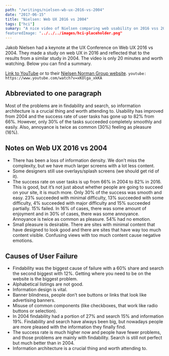 ```yaml
---
path: "/writings/nielsen-wb-ux-2016-vs-2004"
date: "2017-06-15"
title: "Nielsen: Web UX 2016 vs 2004"
tags: ["hci"]
sumary: "A nice video of Nielsen comparing web usability on 2016 vss 2004. Information architecture is a vital thing and you should pay attention to it: Findability and and search are the biggest problems. 
featuredImage: "../../../images/hci-placeholder.png"
---
```

Jakob Nielsen had a keynote at the UX Conference on Web UX 2016 vs 2004. They made a study on web UX in 2016 and reflected that to the results from a similar study in 2004. The video is only 20 minutes and worth watching. Below you can find a summary.

[Link to YouTube](https://www.youtube.com/watch?v=xKOlga_xkKA) or to their [Nielsen Norman Group website](https://www.nngroup.com/news/item/keynote/).
`youtube: https://www.youtube.com/watch?v=xKOlga_xkKA`
## Abbreviated to one paragraph

Most of the problems are in findability and search, so information architecture is a crucial thing and worth attending to. Usability has improved from 2004 and the success rate of user tasks has gone up to 82% from 66%. However, only 30% of the tasks succeeded completely smoothly and easily. Also, annoyance is twice as common (30%) feeling as pleasure (16%).

## Notes on Web UX 2016 vs 2004

- There has been a loss of information density. We don’t miss the complexity, but we have much larger screens with a lot less content.
- Some designers still use overlays/splash screens (we should get rid of it).
- The success rate on user tasks is up from 66% in 2004 to 82% in 2016.
This is good, but it’s not just about whether people are going to succeed on your site, it is much more.
Only 30% of the success was smooth and easy. 23% succeeded with minimal difficulty, 13% succeeded with some difficulty, 4% succeeded with major difficulty and 15% succeeded partially. 15% failed.
In 16% of cases, there was some amount of enjoyment and in 30% of cases, there was some annoyance. Annoyance is twice as common as pleasure. 54% had no emotion.
- Small pleasure is desirable.
There are sites with minimal content that have designed to look good and there are sites that have way too much content visible. Confusing views with too much content cause negative emotions.

## Causes of User Failure
- Findability was the biggest cause of failure with a 60% share and search the second biggest with 12%. Getting where you need to be on the website is the biggest problem.
- Alphabetical listings are not good.
- Information design is vital.
- Banner blindness, people don’t see buttons or links that look like advertising banners.
- Misuse of common components (like checkboxes, that work like radio buttons or selection).
- In 2004 findability had a portion of 27% and search 15% and information 19%. Findability and search have always been big, but nowadays people are more pleased with the information they finally find.
- The success rate is much higher now and people have fewer problems, and those problems are mainly with findability. Search is still not perfect but much better than in 2004.
- Information architecture is a crucial thing and worth attending to.